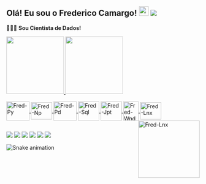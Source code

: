 ## Olá! Eu sou o Frederico Camargo!  <img src="https://media.giphy.com/media/hvRJCLFzcasrR4ia7z/giphy.gif" width="25px"> ![](https://visitor-badge.glitch.me/badge?page_id=fredac86.fredac86)
   🚀🚀🚀 **Sou Cientista de Dados!**        
 <div>
  <a href="https://github.com/fredac86">
  <img height="150em" src="https://github-readme-stats.vercel.app/api?username=fredac86&show_icons=true&theme=onedark&include_all_commits=true&count_private=true"/>
  <img height="150em" src="https://github-readme-stats.vercel.app/api/top-langs/?username=fredac86&layout=compact&langs_count=7&theme=onedark"/>
</div>
<div style="display: inline_block"><br>
  <img align="center" alt="Fred-Py" height="50" width="60" src="https://cdn.jsdelivr.net/gh/devicons/devicon/icons/python/python-original.svg">
  <img align="center" alt="Fred-Np" height="45" width="55" src="https://cdn.jsdelivr.net/gh/devicons/devicon/icons/numpy/numpy-original.svg">
  <img align="center" alt="Fred-Pd" height="50" width="60" src="https://cdn.jsdelivr.net/gh/devicons/devicon/icons/pandas/pandas-original-wordmark.svg">
  <img align="center" alt="Fred-Sql" height="50" width="55" src="https://cdn.jsdelivr.net/gh/devicons/devicon/icons/mysql/mysql-original-wordmark.svg">
  <img align="center" alt="Fred-Jpt" height="50" width="55" src="https://cdn.jsdelivr.net/gh/devicons/devicon/icons/jupyter/jupyter-original-wordmark.svg">
  <img align="center" alt="Fred-Wnd" height="50" width="40" src="https://cdn.jsdelivr.net/gh/devicons/devicon/icons/windows8/windows8-original.svg">
  <img align="center" alt="Fred-Lnx" height="45" width="55" src="https://cdn.jsdelivr.net/gh/devicons/devicon/icons/linux/linux-original.svg">
  <img align="right" alt="Fred-Lnx" height="150" width="160" src="https://miro.medium.com/max/1400/1*vd0eUSHd76HYg9G4Yxd1eA.gif"> 
  
  ##
 
<div> 
   <a href = "mailto:fred.materiais@gmail.com"><img src="https://img.shields.io/badge/Gmail-D14836?style=for-the-badge&logo=gmail&logoColor=white" target="_blank"></a>
   <a href="https://www.linkedin.com/in/frederico-de-andrade-camargo/" target="_blank"><img src="https://img.shields.io/badge/-LinkedIn-%230077B5?style=for-the-badge&logo=linkedin&logoColor=white" target="_blank"></a>
   <a href="https://www.facebook.com/fredac86/" target="_blank"><img src="https://img.shields.io/badge/Facebook-1877F2?style=for-the-badge&logo=facebook&logoColor=white" target="_blank"></a>
   <a href="https://www.kaggle.com/fredericocamargo" target="_blank"><img src="https://img.shields.io/badge/Kaggle-20BEFF?style=for-the-badge&logo=Kaggle&logoColor=white" target="_blank"></a>
   <a href="https://discord.gg/MZaAQF8R" target="_blank"><img src="https://img.shields.io/badge/Discord-7289DA?style=for-the-badge&logo=discord&logoColor=white" target="_blank"></a>
  <a href="@FredericoCamargo" target="_blank"><img src="https://img.shields.io/badge/Telegram-2CA5E0?style=for-the-badge&logo=telegram&logoColor=white" target="_blank"></a>
   
  ![Snake animation](https://github.com/fredac86/fredac86/blob/output/github-contribution-grid-snake.svg)
 
</div>
 
